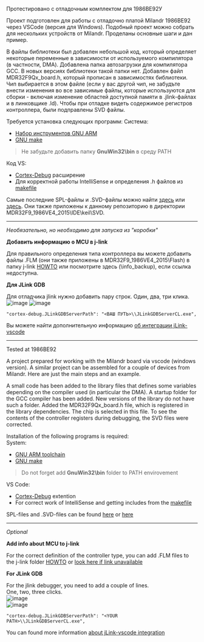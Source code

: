 Протестировано с отладочным комплектом для 1986BE92У


Проект подготовлен для работы с отладочно платой Milandr 1986BE92 через VSCode (версия для Windows).
Подобный проект можно собрать для нескольких устройств от Milandr. Проделаны основные шаги и дан пример.

В файлы библиотеки был добавлен небольшой код, который определяет некоторые переменные в зависимости от используемого компилятора (в частности, DMA). Добавлена папка автозагрузки для компилятора GCC. В новых версиях библиотеки такой папки нет. Добавлен файл MDR32F9Qx_board.h, который прописан в зависимостях библиотеки. Чип выбирается в этом файле (если у вас другой чип, не забудъте внести изменения во все зависимые файлы, которые используются для сборки - включая изменение областей доступной памяти в .jlink-файлах и в линковщике .ld). Чтобы при отладке видеть содержимое регистров контроллера, были подправлены SVD файлы.



Требуется установка следующих программ:
Система:
* [Набор инструментов GNU ARM](https://developer.arm.com/tools-and-software/open-source-software/developer-tools/gnu-toolchain/gnu-rm)
* [GNU make](http://gnuwin32.sourceforge.net/packages/make.htm)
> Не забудьте добавить папку **GnuWin32\bin** в среду PATH

Код VS:
* [Cortex-Debug](https://marketplace.visualstudio.com/items?itemName=marus25.cortex-debug) расширение
* Для корректной работы IntelliSense и определения .h файлов из [makefile](https://marketplace.visualstudio.com/items?itemName=ms-vscode.makefile-tools)
  
Самые последние SPL-файлы и .SVD-файлы можно найти [здесь](https://ic.milandr.ru/soft/) или [здесь](https://github.com/eldarkg/emdr1986x-std-per-lib). Они также приложены к данному репозиторию в директории MDR32F9_1986VE4_2015\IDE\keil\SVD. 

***

*Необязательно, но необходимо для запуска из "коробки"*

**Добавить информацию о MCU в j-link**

Для правильного определения типа контроллера вы можете добавить файлы .FLM (они также приложены в MDR32F9_1986VE4_2015\Flash) в папку j-link [HOWTO](https://startmilandr.ru/doku.php/prog:start:j-flash) или посмотрите здесь (\info_backup), если ссылка недоступна.


**Для JLink GDB**

Для отладчика jlink нужно добавить пару строк.
Один, два, три клика.
![image](https://user-images.githubusercontent.com/20516589/110114948-6e275480-7dc6-11eb-9975-f1d0a09b7d75.png)
![image](https://user-images.githubusercontent.com/20516589/110117056-6ae19800-7dc9-11eb-8a09-47998dbcb1b8.png)

``
"cortex-debug.JLinkGDBServerPath": "<ВАШ ПУТЬ>\\JLinkGDBServerCL.exe",
``
  
Вы можете найти дополнительную информацию [об интеграции jLink-vscode](https://wiki.segger.com/J-Link_Visual_Studio_Code)



***

Tested at 1986BE92  


A project prepared for working with the Milandr board via vscode (windows version).
A similar project can be assembled for a couple of devices from Milandr. Here are just the main steps and an example.  

A small code has been added to the library files that defines some variables depending on the compiler used (in particular the DMA). A startup folder for the GCC compiler has been added. New versions of the library do not have such a folder. Added the MDR32F9Qx_board.h file, which is registered in the library dependencies. The chip is selected in this file. To see the contents of the controller registers during debugging, the SVD files were corrected.



Installation of the following programs is required:  
System:  
* [GNU ARM toolchain](https://developer.arm.com/tools-and-software/open-source-software/developer-tools/gnu-toolchain/gnu-rm)  
* [GNU make](http://gnuwin32.sourceforge.net/packages/make.htm)  
> Do not forget add **GnuWin32\bin** folder to PATH envirovement  

VS Code:  
* [Cortex-Debug](https://marketplace.visualstudio.com/items?itemName=marus25.cortex-debug) extention  
* For correct work of IntelliSense and getting includes from the [makefile](https://marketplace.visualstudio.com/items?itemName=ms-vscode.makefile-tools)  
  
SPL-files and .SVD-files can be found [here](https://ic.milandr.ru/soft/) or [here](https://github.com/eldarkg/emdr1986x-std-per-lib)

***

*Optional*

**Add info about MCU to j-link**

For the correct definition of the controller type, you can add .FLM files to the j-link folder [HOWTO](https://startmilandr.ru/doku.php/prog:start:j-flash) or [look here if link unavailable](https://github.com/tunerok/milandr_vscode_windows/info_backup/prog_start_j-flash.pdf)


**For JLink GDB** 

For the jlink debugger, you need to add a couple of lines.   
One, two, three clicks.  
![image](https://user-images.githubusercontent.com/20516589/110114948-6e275480-7dc6-11eb-9975-f1d0a09b7d75.png)  
![image](https://user-images.githubusercontent.com/20516589/110117056-6ae19800-7dc9-11eb-8a09-47998dbcb1b8.png)  

```
"cortex-debug.JLinkGDBServerPath": "<YOUR PATH>\\JLinkGDBServerCL.exe",
```
  
You can found more information [about jLink-vscode integration](https://wiki.segger.com/J-Link_Visual_Studio_Code)  


